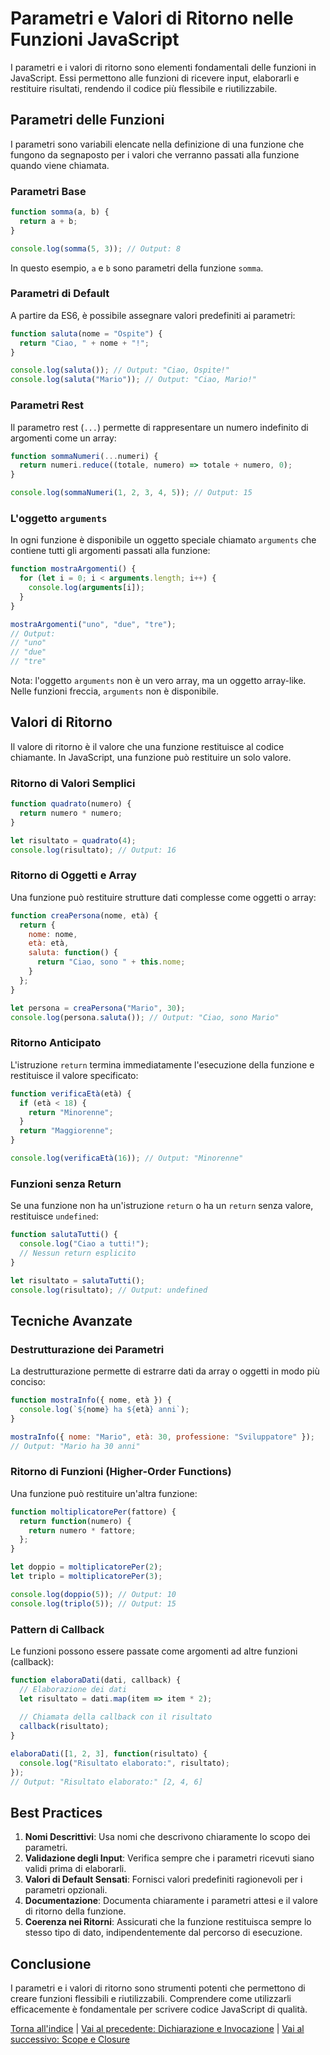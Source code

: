 # Parametri e Valori di Ritorno nelle Funzioni JavaScript

I parametri e i valori di ritorno sono elementi fondamentali delle funzioni in JavaScript. Essi permettono alle funzioni di ricevere input, elaborarli e restituire risultati, rendendo il codice più flessibile e riutilizzabile.

## Parametri delle Funzioni

I parametri sono variabili elencate nella definizione di una funzione che fungono da segnaposto per i valori che verranno passati alla funzione quando viene chiamata.

### Parametri Base

```javascript
function somma(a, b) {
  return a + b;
}

console.log(somma(5, 3)); // Output: 8
```

In questo esempio, `a` e `b` sono parametri della funzione `somma`.

### Parametri di Default

A partire da ES6, è possibile assegnare valori predefiniti ai parametri:

```javascript
function saluta(nome = "Ospite") {
  return "Ciao, " + nome + "!";
}

console.log(saluta()); // Output: "Ciao, Ospite!"
console.log(saluta("Mario")); // Output: "Ciao, Mario!"
```

### Parametri Rest

Il parametro rest (`...`) permette di rappresentare un numero indefinito di argomenti come un array:

```javascript
function sommaNumeri(...numeri) {
  return numeri.reduce((totale, numero) => totale + numero, 0);
}

console.log(sommaNumeri(1, 2, 3, 4, 5)); // Output: 15
```

### L'oggetto `arguments`

In ogni funzione è disponibile un oggetto speciale chiamato `arguments` che contiene tutti gli argomenti passati alla funzione:

```javascript
function mostraArgomenti() {
  for (let i = 0; i < arguments.length; i++) {
    console.log(arguments[i]);
  }
}

mostraArgomenti("uno", "due", "tre");
// Output:
// "uno"
// "due"
// "tre"
```

Nota: l'oggetto `arguments` non è un vero array, ma un oggetto array-like. Nelle funzioni freccia, `arguments` non è disponibile.

## Valori di Ritorno

Il valore di ritorno è il valore che una funzione restituisce al codice chiamante. In JavaScript, una funzione può restituire un solo valore.

### Ritorno di Valori Semplici

```javascript
function quadrato(numero) {
  return numero * numero;
}

let risultato = quadrato(4);
console.log(risultato); // Output: 16
```

### Ritorno di Oggetti e Array

Una funzione può restituire strutture dati complesse come oggetti o array:

```javascript
function creaPersona(nome, età) {
  return {
    nome: nome,
    età: età,
    saluta: function() {
      return "Ciao, sono " + this.nome;
    }
  };
}

let persona = creaPersona("Mario", 30);
console.log(persona.saluta()); // Output: "Ciao, sono Mario"
```

### Ritorno Anticipato

L'istruzione `return` termina immediatamente l'esecuzione della funzione e restituisce il valore specificato:

```javascript
function verificaEtà(età) {
  if (età < 18) {
    return "Minorenne";
  }
  return "Maggiorenne";
}

console.log(verificaEtà(16)); // Output: "Minorenne"
```

### Funzioni senza Return

Se una funzione non ha un'istruzione `return` o ha un `return` senza valore, restituisce `undefined`:

```javascript
function salutaTutti() {
  console.log("Ciao a tutti!");
  // Nessun return esplicito
}

let risultato = salutaTutti();
console.log(risultato); // Output: undefined
```

## Tecniche Avanzate

### Destrutturazione dei Parametri

La destrutturazione permette di estrarre dati da array o oggetti in modo più conciso:

```javascript
function mostraInfo({ nome, età }) {
  console.log(`${nome} ha ${età} anni`);
}

mostraInfo({ nome: "Mario", età: 30, professione: "Sviluppatore" });
// Output: "Mario ha 30 anni"
```

### Ritorno di Funzioni (Higher-Order Functions)

Una funzione può restituire un'altra funzione:

```javascript
function moltiplicatorePer(fattore) {
  return function(numero) {
    return numero * fattore;
  };
}

let doppio = moltiplicatorePer(2);
let triplo = moltiplicatorePer(3);

console.log(doppio(5)); // Output: 10
console.log(triplo(5)); // Output: 15
```

### Pattern di Callback

Le funzioni possono essere passate come argomenti ad altre funzioni (callback):

```javascript
function elaboraDati(dati, callback) {
  // Elaborazione dei dati
  let risultato = dati.map(item => item * 2);
  
  // Chiamata della callback con il risultato
  callback(risultato);
}

elaboraDati([1, 2, 3], function(risultato) {
  console.log("Risultato elaborato:", risultato);
});
// Output: "Risultato elaborato:" [2, 4, 6]
```

## Best Practices

1. **Nomi Descrittivi**: Usa nomi che descrivono chiaramente lo scopo dei parametri.
2. **Validazione degli Input**: Verifica sempre che i parametri ricevuti siano validi prima di elaborarli.
3. **Valori di Default Sensati**: Fornisci valori predefiniti ragionevoli per i parametri opzionali.
4. **Documentazione**: Documenta chiaramente i parametri attesi e il valore di ritorno della funzione.
5. **Coerenza nei Ritorni**: Assicurati che la funzione restituisca sempre lo stesso tipo di dato, indipendentemente dal percorso di esecuzione.

## Conclusione

I parametri e i valori di ritorno sono strumenti potenti che permettono di creare funzioni flessibili e riutilizzabili. Comprendere come utilizzarli efficacemente è fondamentale per scrivere codice JavaScript di qualità.

[Torna all'indice](../README.md#contenuti-teorici) | [Vai al precedente: Dichiarazione e Invocazione](./01_Dichiarazione_Invocazione.md) | [Vai al successivo: Scope e Closure](./03_Scope_Closure.md)